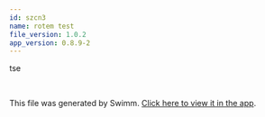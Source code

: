 ```yaml
---
id: szcn3
name: rotem test
file_version: 1.0.2
app_version: 0.8.9-2
---
```


tse

<br/>

This file was generated by Swimm. [Click here to view it in the app](https://swimm-web-app.web.app/repos/Z2l0aHViJTNBJTNBZG9jcy5zd2ltbS5pbyUzQSUzQXN3aW1taW8=/docs/szcn3).
